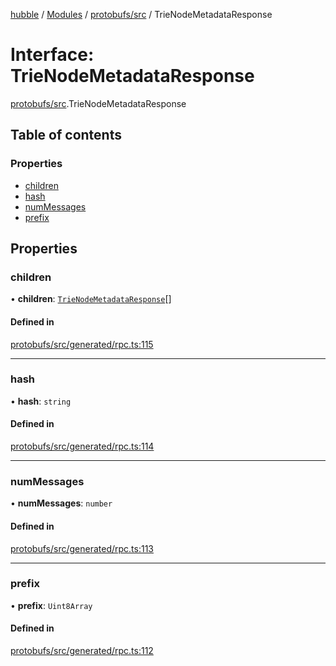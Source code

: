 [hubble](../README.md) / [Modules](../modules.md) / [protobufs/src](../modules/protobufs_src.md) / TrieNodeMetadataResponse

# Interface: TrieNodeMetadataResponse

[protobufs/src](../modules/protobufs_src.md).TrieNodeMetadataResponse

## Table of contents

### Properties

- [children](protobufs_src.TrieNodeMetadataResponse.md#children)
- [hash](protobufs_src.TrieNodeMetadataResponse.md#hash)
- [numMessages](protobufs_src.TrieNodeMetadataResponse.md#nummessages)
- [prefix](protobufs_src.TrieNodeMetadataResponse.md#prefix)

## Properties

### children

• **children**: [`TrieNodeMetadataResponse`](../modules/protobufs_src.md#trienodemetadataresponse)[]

#### Defined in

[protobufs/src/generated/rpc.ts:115](https://github.com/vinliao/hubble/blob/b933e0c/packages/protobufs/src/generated/rpc.ts#L115)

___

### hash

• **hash**: `string`

#### Defined in

[protobufs/src/generated/rpc.ts:114](https://github.com/vinliao/hubble/blob/b933e0c/packages/protobufs/src/generated/rpc.ts#L114)

___

### numMessages

• **numMessages**: `number`

#### Defined in

[protobufs/src/generated/rpc.ts:113](https://github.com/vinliao/hubble/blob/b933e0c/packages/protobufs/src/generated/rpc.ts#L113)

___

### prefix

• **prefix**: `Uint8Array`

#### Defined in

[protobufs/src/generated/rpc.ts:112](https://github.com/vinliao/hubble/blob/b933e0c/packages/protobufs/src/generated/rpc.ts#L112)
